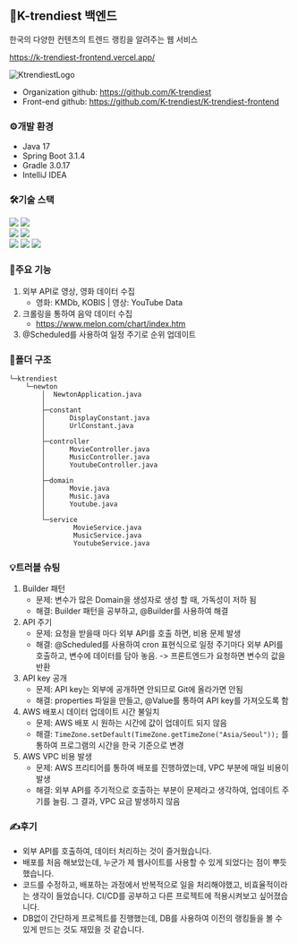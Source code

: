 ## 🥇K-trendiest 백엔드
한국의 다양한 컨텐츠의 트렌드 랭킹을 알려주는 웹 서비스

https://k-trendiest-frontend.vercel.app/

![KtrendiestLogo](https://github.com/tfer2442/myAlgorithm/assets/39954601/2c7296be-8e3a-4aa7-8732-0c9a97600918)

- Organization github: https://github.com/K-trendiest
- Front-end github: https://github.com/K-trendiest/K-trendiest-frontend

### ⚙️개발 환경
- Java 17
- Spring Boot 3.1.4
- Gradle 3.0.17
- IntelliJ IDEA

### 🛠️기술 스택
<img src="https://img.shields.io/badge/java-%23ED8B00.svg?style=for-the-badge&logo=openjdk&logoColor=white">
<img src="https://img.shields.io/badge/springboot-6DB33F?style=for-the-badge&logo=springboot&logoColor=white">
<br/>
<img src="https://img.shields.io/badge/gradle-02303A?style=for-the-badge&logo=gradle&logoColor=white">
<img src="https://img.shields.io/badge/amazonaws-232F3E?style=for-the-badge&logo=amazonaws&logoColor=white"> 
<br/>
<img src="https://img.shields.io/badge/git-F05032?style=for-the-badge&logo=git&logoColor=white">
<img src="https://img.shields.io/badge/github-181717?style=for-the-badge&logo=github&logoColor=white">
<img src="https://img.shields.io/badge/notion-000000?style=for-the-badge&logo=notion&logoColor=white">

### 📖주요 기능
1. 외부 API로 영상, 영화 데이터 수집
   - 영화: KMDb, KOBIS | 영상: YouTube Data
2. 크롤링을 통하여 음악 데이터 수집
   - https://www.melon.com/chart/index.htm
3. @Scheduled를 사용하여 일정 주기로 순위 업데이트


### 📁폴더 구조
    └─ktrendiest
        └─newton
            │  NewtonApplication.java
            │  
            ├─constant
            │      DisplayConstant.java
            │      UrlConstant.java
            │      
            ├─controller
            │      MovieController.java
            │      MusicController.java
            │      YoutubeController.java
            │      
            ├─domain
            │      Movie.java
            │      Music.java
            │      Youtube.java
            │      
            └─service
                    MovieService.java
                    MusicService.java
                    YoutubeService.java

### 💡트러블 슈팅
1. Builder 패턴
    - 문제: 변수가 많은 Domain을 생성자로 생성 할 때, 가독성이 저하 됨
    - 해결: Builder 패턴을 공부하고, @Builder를 사용하여 해결
2. API 주기
    - 문제: 요청을 받을때 마다 외부 API를 호출 하면, 비용 문제 발생
    - 해결: @Scheduled를 사용하여 cron 표현식으로 일정 주기마다 외부 API를 호출하고, 변수에 데이터를 담아 놓음. -> 프론트엔드가 요청하면 변수의 값을 반환
3. API key 공개
    - 문제: API key는 외부에 공개하면 안되므로 Git에 올라가면 안됨
    - 해결: properties 파일을 만들고, @Value를 통하여 API key를 가져오도록 함
4. AWS 배포시 데이터 업데이트 시간 불일치
    - 문제: AWS 배포 시 원하는 시간에 값이 업데이트 되지 않음 
    - 해결: ```TimeZone.setDefault(TimeZone.getTimeZone("Asia/Seoul"));``` 를 통하여 프로그램의 시간을 한국 기준으로 변경
5. AWS VPC 비용 발생
    - 문제: AWS 프리티어를 통하여 배포를 진행하였는데, VPC 부분에 매일 비용이 발생
    - 해결: 외부 API를 주기적으로 호출하는 부분이 문제라고 생각하여, 업데이트 주기를 늘림. 그 결과, VPC 요금 발생하지 않음

### ✍후기
- 외부 API를 호출하여, 데이터 처리하는 것이 즐거웠습니다.
- 배포를 처음 해보았는데, 누군가 제 웹사이트를 사용할 수 있게 되었다는 점이 뿌듯했습니다.
- 코드를 수정하고, 배포하는 과정에서 반복적으로 일을 처리해야했고, 비효율적이라는 생각이 들었습니다. 
CI/CD를 공부하고 다른 프로젝트에 적용시켜보고 싶어졌습니다.
- DB없이 간단하게 프로젝트를 진행했는데, DB를 사용하여 이전의 랭킹들을 볼 수 있게 만드는 것도 재밌을 것 같습니다.
